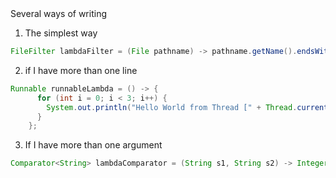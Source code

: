 <snippet>
  <content><![CDATA[
# ${1:Whats_New_In_Java8}
you find in this project a several examples of the new features in Java 8 
## Lambda Expression
###What is a Lambda Expression For? 
1. First Answer : To make instances of anonymos classes easier to write and then easier to read.

### Several ways of writing
1. The simplest way
```java
FileFilter lambdaFilter = (File pathname) -> pathname.getName().endsWith(".java");
```
2. if I have more than one line
```java
Runnable runnableLambda = () -> {
      for (int i = 0; i < 3; i++) {
        System.out.println("Hello World from Thread [" + Thread.currentThread().getName() + "]");
      }
    };
```
3. If I have more than one argument
```java
Comparator<String> lambdaComparator = (String s1, String s2) -> Integer.compare(s1.length(), s2.length());
```

